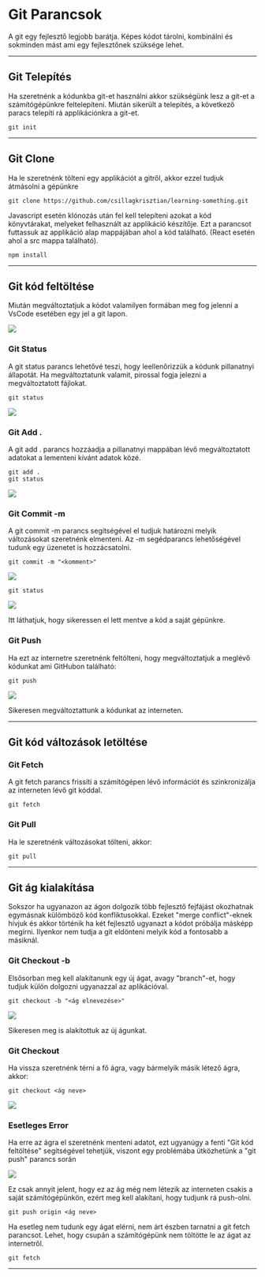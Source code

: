 # Git Parancsok

A git egy fejlesztő legjobb barátja. Képes kódot tárolni, kombinálni és sokminden mást ami egy fejlesztőnek szüksége lehet.

---
## Git Telepítés

Ha szeretnénk a kódunkba git-et használni akkor szükségünk lesz a git-et a számítógépünkre feltelepíteni. Miután sikerült a telepítés, a következő paracs telepíti rá applikációnkra a git-et.
```
git init
```

---
## Git Clone

Ha le szeretnénk tölteni egy applikációt a gitről, akkor ezzel tudjuk átmásolni a gépünkre

```
git clone https://github.com/csillagkrisztian/learning-something.git
```
Javascript esetén klónozás után fel kell telepíteni azokat a kód könyvtárakat, melyeket felhasznált az applikáció készítője. Ezt a parancsot futtassuk az applikáció alap mappájában ahol a kód található. (React esetén ahol a src mappa található).

```
npm install
```

---

## Git kód feltöltése

Miután megváltoztatjuk a kódot valamilyen formában meg fog jelenni a VsCode esetében egy jel a git lapon.

![](../képek/git-1.png)


### Git Status
A git status parancs lehetővé teszi, hogy leellenőrizzük a kódunk pillanatnyi állapotát. Ha megváltoztatunk valamit, pirossal fogja jelezni a megváltoztatott fájlokat.

```
git status
```
![](../képek/git-2.png)

### Git Add . 
A git add . parancs hozzáadja a pillanatnyi mappában lévő megváltoztatott adatokat a lementeni kívánt adatok közé.

```
git add .
git status
```

![](../képek/git-3.png)

### Git Commit -m
A git commit -m parancs segítségével el tudjuk határozni melyik változásokat szeretnénk elmenteni. Az -m segédparancs lehetőségével tudunk egy üzenetet is hozzácsatolni.

```
git commit -m "<komment>"
```
![](../képek/git-4.png)

```
git status
```
![](../képek/git-5.png)

Itt láthatjuk, hogy sikeressen el lett mentve a kód a saját gépünkre.

### Git Push

 Ha ezt az internetre szeretnénk feltölteni, hogy megváltoztatjuk a meglévő kódunkat ami GitHubon található: 

```
git push
```
![](../képek/git-6.png)

Sikeresen megváltoztattunk a kódunkat az interneten.

---

## Git kód változások letöltése

### Git Fetch
A git fetch parancs frissíti a számítógépen lévő információt és szinkronizálja az interneten lévő git kóddal.

```
git fetch
```

### Git Pull 
Ha le szeretnénk változásokat tölteni, akkor:
```
git pull
```
---

## Git ág kialakítása

Sokszor ha ugyanazon az ágon dolgozik több fejlesztő fejfájást okozhatnak egymásnak külömböző kód konfliktusokkal. Ezeket "merge conflict"-eknek hívjuk és akkor történik ha két fejlesztő ugyanazt a kódot próbálja másképp megírni. Ilyenkor nem tudja a git eldönteni melyik kód a fontosabb a másiknál.

### Git Checkout -b

Elsősorban meg kell alakítanunk egy új ágat, avagy "branch"-et, hogy tudjuk külön dolgozni ugyanazzal az aplikációval.

```
git checkout -b "<ág elnevezése>"
```
![](../képek/git-7.png)

Sikeresen meg is alakítottuk az új águnkat.

### Git Checkout

Ha vissza szeretnénk térni a fő ágra, vagy bármelyik másik létező ágra, akkor:

```
git checkout <ág neve>
```

![](../képek/git-9.png)

### Esetleges Error

Ha erre az ágra el szeretnénk menteni adatot, ezt ugyanúgy a fenti "Git kód feltöltése" segítségével tehetjük, viszont egy problémába ütközhetünk a "git push" parancs során

![](../képek/git-8.png)

Ez csak annyit jelent, hogy ez az ág még nem létezik az interneten csakis a saját számítógépünkön, ezért meg kell alakítani, hogy tudjunk rá push-olni.

```
git push origin <ág neve>
```

Ha esetleg nem tudunk egy ágat elérni, nem árt észben tarnatni a git fetch parancsot. Lehet, hogy csupán a számítógépünk nem töltötte le az ágat az internetről.
```
git fetch
```
---